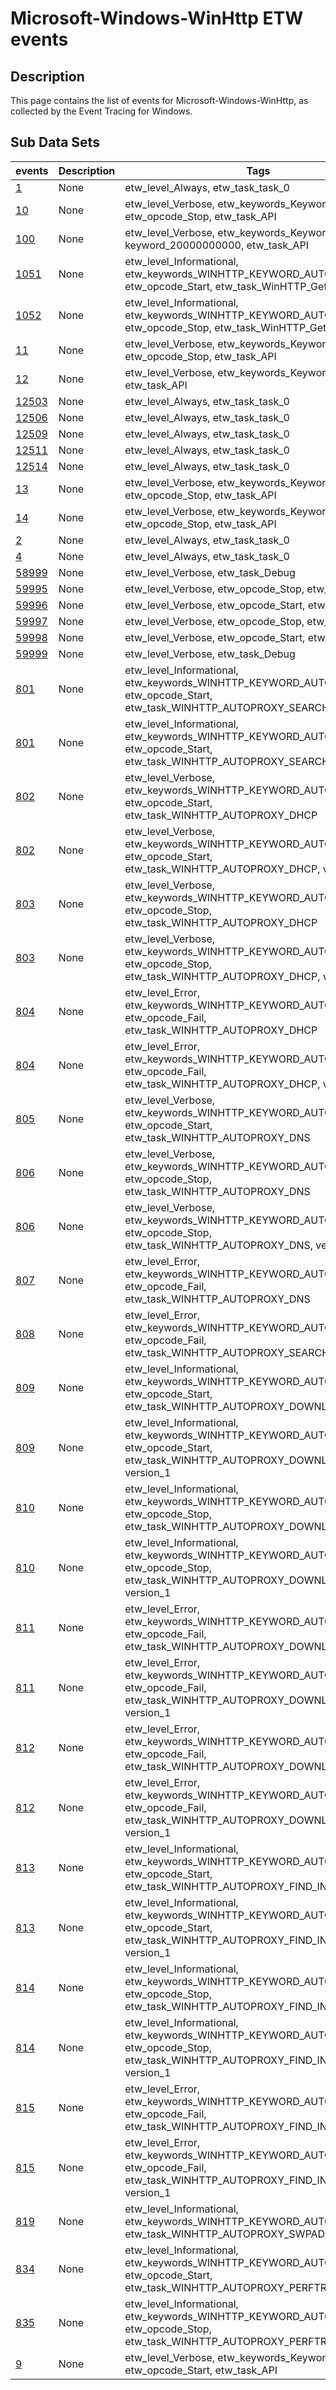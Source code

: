 # Microsoft-Windows-WinHttp ETW events

## Description
This page contains the list of events for Microsoft-Windows-WinHttp, as collected by the Event Tracing for Windows.

## Sub Data Sets
|events|Description|Tags|
|---|---|---|
|[1](events/event-1.md)|None|etw_level_Always, etw_task_task_0|
|[10](events/event-10.md)|None|etw_level_Verbose, etw_keywords_Keyword.API, etw_opcode_Stop, etw_task_API|
|[100](events/event-100.md)|None|etw_level_Verbose, etw_keywords_Keyword.API keyword_20000000000, etw_task_API|
|[1051](events/event-1051.md)|None|etw_level_Informational, etw_keywords_WINHTTP_KEYWORD_AUTOPROXY, etw_opcode_Start, etw_task_WinHTTP_Getaddrinfo|
|[1052](events/event-1052.md)|None|etw_level_Informational, etw_keywords_WINHTTP_KEYWORD_AUTOPROXY, etw_opcode_Stop, etw_task_WinHTTP_Getaddrinfo|
|[11](events/event-11.md)|None|etw_level_Verbose, etw_keywords_Keyword.API, etw_opcode_Stop, etw_task_API|
|[12](events/event-12.md)|None|etw_level_Verbose, etw_keywords_Keyword.API, etw_task_API|
|[12503](events/event-12503.md)|None|etw_level_Always, etw_task_task_0|
|[12506](events/event-12506.md)|None|etw_level_Always, etw_task_task_0|
|[12509](events/event-12509.md)|None|etw_level_Always, etw_task_task_0|
|[12511](events/event-12511.md)|None|etw_level_Always, etw_task_task_0|
|[12514](events/event-12514.md)|None|etw_level_Always, etw_task_task_0|
|[13](events/event-13.md)|None|etw_level_Verbose, etw_keywords_Keyword.API, etw_opcode_Stop, etw_task_API|
|[14](events/event-14.md)|None|etw_level_Verbose, etw_keywords_Keyword.API, etw_opcode_Stop, etw_task_API|
|[2](events/event-2.md)|None|etw_level_Always, etw_task_task_0|
|[4](events/event-4.md)|None|etw_level_Always, etw_task_task_0|
|[58999](events/event-58999.md)|None|etw_level_Verbose, etw_task_Debug|
|[59995](events/event-59995.md)|None|etw_level_Verbose, etw_opcode_Stop, etw_task_Debug|
|[59996](events/event-59996.md)|None|etw_level_Verbose, etw_opcode_Start, etw_task_Debug|
|[59997](events/event-59997.md)|None|etw_level_Verbose, etw_opcode_Stop, etw_task_Debug|
|[59998](events/event-59998.md)|None|etw_level_Verbose, etw_opcode_Start, etw_task_Debug|
|[59999](events/event-59999.md)|None|etw_level_Verbose, etw_task_Debug|
|[801](events/event-801.md)|None|etw_level_Informational, etw_keywords_WINHTTP_KEYWORD_AUTOPROXY, etw_opcode_Start, etw_task_WINHTTP_AUTOPROXY_SEARCH|
|[801](events/event-801_v1.md)|None|etw_level_Informational, etw_keywords_WINHTTP_KEYWORD_AUTOPROXY, etw_opcode_Start, etw_task_WINHTTP_AUTOPROXY_SEARCH, version_1|
|[802](events/event-802.md)|None|etw_level_Verbose, etw_keywords_WINHTTP_KEYWORD_AUTOPROXY, etw_opcode_Start, etw_task_WINHTTP_AUTOPROXY_DHCP|
|[802](events/event-802_v1.md)|None|etw_level_Verbose, etw_keywords_WINHTTP_KEYWORD_AUTOPROXY, etw_opcode_Start, etw_task_WINHTTP_AUTOPROXY_DHCP, version_1|
|[803](events/event-803.md)|None|etw_level_Verbose, etw_keywords_WINHTTP_KEYWORD_AUTOPROXY, etw_opcode_Stop, etw_task_WINHTTP_AUTOPROXY_DHCP|
|[803](events/event-803_v1.md)|None|etw_level_Verbose, etw_keywords_WINHTTP_KEYWORD_AUTOPROXY, etw_opcode_Stop, etw_task_WINHTTP_AUTOPROXY_DHCP, version_1|
|[804](events/event-804.md)|None|etw_level_Error, etw_keywords_WINHTTP_KEYWORD_AUTOPROXY, etw_opcode_Fail, etw_task_WINHTTP_AUTOPROXY_DHCP|
|[804](events/event-804_v1.md)|None|etw_level_Error, etw_keywords_WINHTTP_KEYWORD_AUTOPROXY, etw_opcode_Fail, etw_task_WINHTTP_AUTOPROXY_DHCP, version_1|
|[805](events/event-805.md)|None|etw_level_Verbose, etw_keywords_WINHTTP_KEYWORD_AUTOPROXY, etw_opcode_Start, etw_task_WINHTTP_AUTOPROXY_DNS|
|[806](events/event-806.md)|None|etw_level_Verbose, etw_keywords_WINHTTP_KEYWORD_AUTOPROXY, etw_opcode_Stop, etw_task_WINHTTP_AUTOPROXY_DNS|
|[806](events/event-806_v1.md)|None|etw_level_Verbose, etw_keywords_WINHTTP_KEYWORD_AUTOPROXY, etw_opcode_Stop, etw_task_WINHTTP_AUTOPROXY_DNS, version_1|
|[807](events/event-807.md)|None|etw_level_Error, etw_keywords_WINHTTP_KEYWORD_AUTOPROXY, etw_opcode_Fail, etw_task_WINHTTP_AUTOPROXY_DNS|
|[808](events/event-808.md)|None|etw_level_Error, etw_keywords_WINHTTP_KEYWORD_AUTOPROXY, etw_opcode_Fail, etw_task_WINHTTP_AUTOPROXY_SEARCH|
|[809](events/event-809.md)|None|etw_level_Informational, etw_keywords_WINHTTP_KEYWORD_AUTOPROXY, etw_opcode_Start, etw_task_WINHTTP_AUTOPROXY_DOWNLOAD|
|[809](events/event-809_v1.md)|None|etw_level_Informational, etw_keywords_WINHTTP_KEYWORD_AUTOPROXY, etw_opcode_Start, etw_task_WINHTTP_AUTOPROXY_DOWNLOAD, version_1|
|[810](events/event-810.md)|None|etw_level_Informational, etw_keywords_WINHTTP_KEYWORD_AUTOPROXY, etw_opcode_Stop, etw_task_WINHTTP_AUTOPROXY_DOWNLOAD|
|[810](events/event-810_v1.md)|None|etw_level_Informational, etw_keywords_WINHTTP_KEYWORD_AUTOPROXY, etw_opcode_Stop, etw_task_WINHTTP_AUTOPROXY_DOWNLOAD, version_1|
|[811](events/event-811.md)|None|etw_level_Error, etw_keywords_WINHTTP_KEYWORD_AUTOPROXY, etw_opcode_Fail, etw_task_WINHTTP_AUTOPROXY_DOWNLOAD|
|[811](events/event-811_v1.md)|None|etw_level_Error, etw_keywords_WINHTTP_KEYWORD_AUTOPROXY, etw_opcode_Fail, etw_task_WINHTTP_AUTOPROXY_DOWNLOAD, version_1|
|[812](events/event-812.md)|None|etw_level_Error, etw_keywords_WINHTTP_KEYWORD_AUTOPROXY, etw_opcode_Fail, etw_task_WINHTTP_AUTOPROXY_DOWNLOAD|
|[812](events/event-812_v1.md)|None|etw_level_Error, etw_keywords_WINHTTP_KEYWORD_AUTOPROXY, etw_opcode_Fail, etw_task_WINHTTP_AUTOPROXY_DOWNLOAD, version_1|
|[813](events/event-813.md)|None|etw_level_Informational, etw_keywords_WINHTTP_KEYWORD_AUTOPROXY, etw_opcode_Start, etw_task_WINHTTP_AUTOPROXY_FIND_INFO_FOR_URL|
|[813](events/event-813_v1.md)|None|etw_level_Informational, etw_keywords_WINHTTP_KEYWORD_AUTOPROXY, etw_opcode_Start, etw_task_WINHTTP_AUTOPROXY_FIND_INFO_FOR_URL, version_1|
|[814](events/event-814.md)|None|etw_level_Informational, etw_keywords_WINHTTP_KEYWORD_AUTOPROXY, etw_opcode_Stop, etw_task_WINHTTP_AUTOPROXY_FIND_INFO_FOR_URL|
|[814](events/event-814_v1.md)|None|etw_level_Informational, etw_keywords_WINHTTP_KEYWORD_AUTOPROXY, etw_opcode_Stop, etw_task_WINHTTP_AUTOPROXY_FIND_INFO_FOR_URL, version_1|
|[815](events/event-815.md)|None|etw_level_Error, etw_keywords_WINHTTP_KEYWORD_AUTOPROXY, etw_opcode_Fail, etw_task_WINHTTP_AUTOPROXY_FIND_INFO_FOR_URL|
|[815](events/event-815_v1.md)|None|etw_level_Error, etw_keywords_WINHTTP_KEYWORD_AUTOPROXY, etw_opcode_Fail, etw_task_WINHTTP_AUTOPROXY_FIND_INFO_FOR_URL, version_1|
|[819](events/event-819.md)|None|etw_level_Informational, etw_keywords_WINHTTP_KEYWORD_AUTOPROXY, etw_task_WINHTTP_AUTOPROXY_SWPAD|
|[834](events/event-834.md)|None|etw_level_Informational, etw_keywords_WINHTTP_KEYWORD_AUTOPROXY, etw_opcode_Start, etw_task_WINHTTP_AUTOPROXY_PERFTRACK_ALL|
|[835](events/event-835.md)|None|etw_level_Informational, etw_keywords_WINHTTP_KEYWORD_AUTOPROXY, etw_opcode_Stop, etw_task_WINHTTP_AUTOPROXY_PERFTRACK_ALL|
|[9](events/event-9.md)|None|etw_level_Verbose, etw_keywords_Keyword.API, etw_opcode_Start, etw_task_API|

